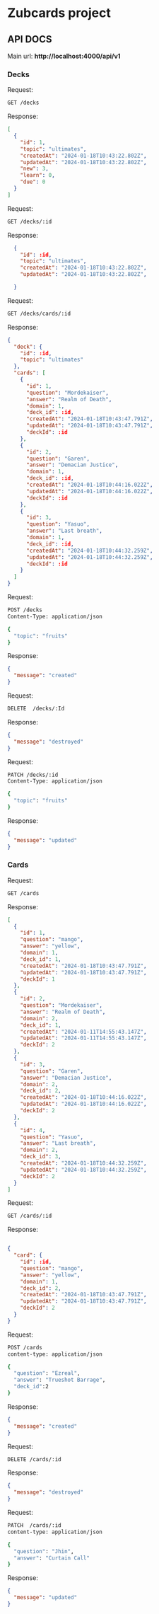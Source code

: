 # Zubcards project

## API DOCS

Main url: **http://localhost:4000/api/v1**

### Decks

Request:

```bash
GET /decks
```

Response:

```json
[
  {
    "id": 1,
    "topic": "ultimates",
    "createdAt": "2024-01-18T10:43:22.802Z",
    "updatedAt": "2024-01-18T10:43:22.802Z",
    "new": 3,
    "learn": 0,
    "due": 0
  }
]
```

Request:

```bash
GET /decks/:id
```

Response:

```json
  {
    "id": :id,
    "topic": "ultimates",
    "createdAt": "2024-01-18T10:43:22.802Z",
    "updatedAt": "2024-01-18T10:43:22.802Z",

  }
```

Request:

```bash
GET /decks/cards/:id
```

Response:

```json
{
  "deck": {
    "id": :id,
    "topic": "ultimates"
  },
  "cards": [
    {
      "id": 1,
      "question": "Mordekaiser",
      "answer": "Realm of Death",
      "domain": 1,
      "deck_id": :id,
      "createdAt": "2024-01-18T10:43:47.791Z",
      "updatedAt": "2024-01-18T10:43:47.791Z",
      "deckId": :id
    },
    {
      "id": 2,
      "question": "Garen",
      "answer": "Demacian Justice",
      "domain": 1,
      "deck_id": :id,
      "createdAt": "2024-01-18T10:44:16.022Z",
      "updatedAt": "2024-01-18T10:44:16.022Z",
      "deckId": :id
    },
    {
      "id": 3,
      "question": "Yasuo",
      "answer": "Last breath",
      "domain": 1,
      "deck_id": :id,
      "createdAt": "2024-01-18T10:44:32.259Z",
      "updatedAt": "2024-01-18T10:44:32.259Z",
      "deckId": :id
    }
  ]
}
```

Request:

```bash
POST /decks
Content-Type: application/json

{
  "topic": "fruits"
}
```

Response:

```json
{
  "message": "created"
}
```

Request:

```bash
DELETE  /decks/:Id
```

Response:

```json
{
  "message": "destroyed"
}
```

Request:

```bash
PATCH /decks/:id
Content-Type: application/json

{
  "topic": "fruits"
}
```

Response:

```json
{
  "message": "updated"
}
```

### Cards

Request:

```bash
GET /cards
```

Response:

```json
[
  {
    "id": 1,
    "question": "mango",
    "answer": "yellow",
    "domain": 1,
    "deck_id": 1,
    "createdAt": "2024-01-18T10:43:47.791Z",
    "updatedAt": "2024-01-18T10:43:47.791Z",
    "deckId": 1
  },
  {
    "id": 2,
    "question": "Mordekaiser",
    "answer": "Realm of Death",
    "domain": 2,
    "deck_id": 1,
    "createdAt": "2024-01-11T14:55:43.147Z",
    "updatedAt": "2024-01-11T14:55:43.147Z",
    "deckId": 2
  },
  {
    "id": 3,
    "question": "Garen",
    "answer": "Demacian Justice",
    "domain": 2,
    "deck_id": 2,
    "createdAt": "2024-01-18T10:44:16.022Z",
    "updatedAt": "2024-01-18T10:44:16.022Z",
    "deckId": 2
  },
  {
    "id": 4,
    "question": "Yasuo",
    "answer": "Last breath",
    "domain": 2,
    "deck_id": 3,
    "createdAt": "2024-01-18T10:44:32.259Z",
    "updatedAt": "2024-01-18T10:44:32.259Z",
    "deckId": 2
  }
]
```

Request:

```bash
GET /cards/:id
```

Response:

```json

{
  "card": {
    "id": :id,
    "question": "mango",
    "answer": "yellow",
    "domain": 1,
    "deck_id": 2,
    "createdAt": "2024-01-18T10:43:47.791Z",
    "updatedAt": "2024-01-18T10:43:47.791Z",
    "deckId": 2
  }
}

```

Request:

```bash
POST /cards
content-type: application/json

{
  "question": "Ezreal",
  "answer": "Trueshot Barrage",
  "deck_id":2
}
```

Response:

```json
{
  "message": "created"
}
```

Request:

```bash
DELETE /cards/:id
```

Response:

```json
{
  "message": "destroyed"
}
```

Request:

```bash
PATCH  /cards/:id
content-type: application/json

{
  "question": "Jhin",
  "answer": "Curtain Call"
}
```

Response:

```json
{
  "message": "updated"
}
```
